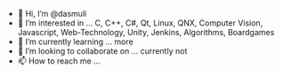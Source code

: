 - 👋 Hi, I’m @dasmuli
- 👀 I’m interested in ... C, C++, C#, Qt, Linux, QNX, Computer Vision, Javascript, Web-Technology, Unity, Jenkins, Algorithms, Boardgames
- 🌱 I’m currently learning ... more
- 💞️ I’m looking to collaborate on ... currently not
- 📫 How to reach me ... 
